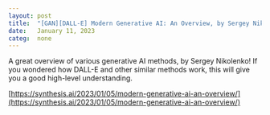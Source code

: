 ```yaml
---
layout: post
title:  "[GAN][DALL-E] Modern Generative AI: An Overview, by Sergey Nikolenko"
date:   January 11, 2023
categ:  none
---
```




A great overview of various generative AI methods, by Sergey Nikolenko! If you wondered how DALL-E and other similar methods work, this will give you a good high-level understanding.  



[https://synthesis.ai/2023/01/05/modern-generative-ai-an-overview/](https://synthesis.ai/2023/01/05/modern-generative-ai-an-overview/)



 

